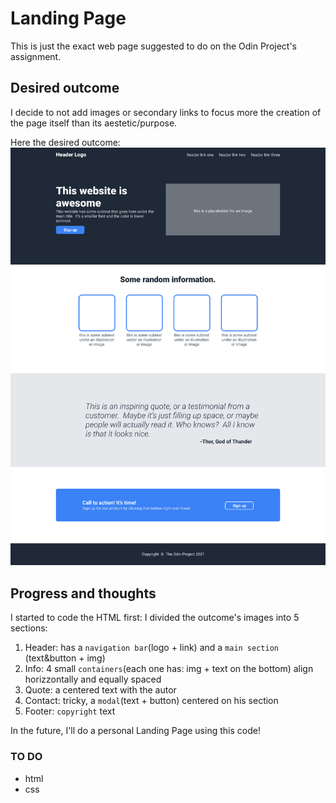 # Landing Page
This is just the exact web page suggested to do on the Odin Project's assignment.



## Desired outcome
I decide to not add images or secondary links to focus more the creation of the page itself than its aestetic/purpose. 

Here the desired outcome:
![desired outcome](./desired-outcome.png)




## Progress and thoughts
I started to code the HTML first: I divided the outcome's images into 5 sections:
1. Header: has a `navigation bar`(logo + link) and a `main section` (text&button + img) 
2. Info: 4 small `containers`(each one has: img + text on the bottom) align horizzontally and equally spaced
3. Quote: a centered text with the autor
4. Contact: tricky, a `modal`(text + button) centered on his section
5. Footer: `copyright` text 

In the future, I'll do a personal Landing Page using this code!



### TO DO
- html
- css